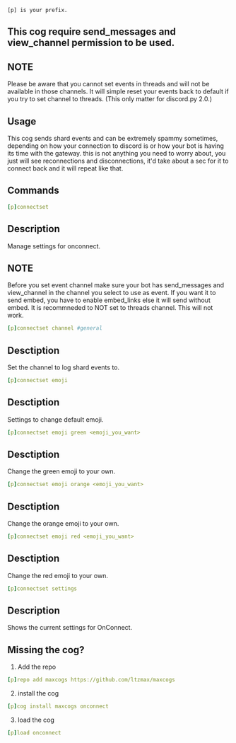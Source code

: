 ``
[p] is your prefix.
``
## This cog require send_messages and view_channel permission to be used.

## NOTE
Please be aware that you cannot set events in threads and will not be available in those channels. It will simple reset your events back to default if you try to set channel to threads. (This only matter for discord.py 2.0.)

## Usage
This cog sends shard events and can be extremely spammy sometimes, depending on how your connection to discord is or how your bot is having its time with the gateway. this is not anything you need to worry about, you just will see reconnections and disconnections, it'd take about a sec for it to connect back and it will repeat like that.

## Commands
```yaml
[p]connectset
```
## Description
Manage settings for onconnect.

## NOTE
Before you set event channel make sure your bot has send_messages and view_channel in the channel you select to use as event. If you want it to send embed, you have to enable embed_links else it will send without embed. It is recommneded to NOT set to threads channel. This will not work.
```yaml
[p]connectset channel #general
```
## Desctiption
Set the channel to log shard events to.
```yaml
[p]connectset emoji
```
## Desctiption
Settings to change default emoji.
```yaml
[p]connectset emoji green <emoji_you_want>
```
## Desctiption
Change the green emoji to your own.
```yaml
[p]connectset emoji orange <emoji_you_want>
```
## Desctiption
Change the orange emoji to your own.
```yaml
[p]connectset emoji red <emoji_you_want>
```
## Desctiption
Change the red emoji to your own.
```yaml
[p]connectset settings
```
## Description
Shows the current settings for OnConnect.

## Missing the cog?
1. Add the repo
```yaml
[p]repo add maxcogs https://github.com/ltzmax/maxcogs
```
2. install the cog
```yaml
[p]cog install maxcogs onconnect
```
3. load the cog
```yaml
[p]load onconnect
```